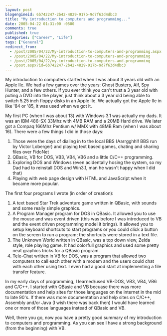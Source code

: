 ```yaml
---
layout: post
blogengineid: 6b742247-2b42-4829-917b-9d7f63d4dbc3
title: "My introduction to computers and programming..."
date: 2005-04-22 01:31:00 -0500
comments: true
published: true
categories: ["Career", "Life"]
tags: ["General"]
redirect_from: 
  - /post/2005/04/22/My-introduction-to-computers-and-programming.aspx
  - /post/2005/04/22/My-introduction-to-computers-and-programming
  - /post/2005/04/22/my-introduction-to-computers-and-programming
  - /post.aspx?id=6b742247-2b42-4829-917b-9d7f63d4dbc3
---
```


My introduction to computers started when I was about 3 years old with an Apple IIe. We had a few games over the years: Ghost Busters, Alf, Spy Hunter, and a few others. If you ever think you can't trust a 3 year old with puting a DVD into the player, just think about a 3 year old being able to switch 5.25 inch floppy disks in an Apple IIe. We actually got the Apple IIe in like '84 or '85, it was used when we got it.

My first PC (when I was about 13) with Windows 3.1 was actually my dads. It was an IBM 486-SX 33Mhz with 4MB RAM and a 20MB Hard drive. We later got a Compaq 166Mhz Pentium w/ MMX with 48MB Ram (when I was about 16). There were a few things I did in those days:

<ol>
<li>Those were the days of dialing in to the local BBS (Aarrgghh!! BBS run by Victor Loberger) and playing text based games, chating and sharing files over FidoNet</li>
<li>QBasic, VB for DOS, VB3, VB4, VB6 and a little C/C++ programming.</li>
<li>Exploring DOS and Windows (even acidentally hosing the system, so my Dad had to reinstall DOS and Win3.1, man he wasn't happy when I did that)</li>
<li>Playing with web page design with HTML and JavaScript when it became more popular.</li>
</ol>

The first four programs I wrote (in order of creation):

<ol>
<li>A text based Star Trek adventure game written in QBasic, with sounds and some really simple graphics.</li>
<li>A Program Manager program for DOS in QBasic. It allowed you to use the mouse and was event driven (this was before I was introduced to VB and the event driven programming model it brings). It allowed you to setup keyboard shortcuts to start programs or you could click a button on the screen to run a program; the shortcuts were stored in a text file.</li>
<li>The Unknown World written in QBasic, was a top down view, Zelda style, role playing game. It had colorfull graphics and used some pretty neat graphics tricks for a QBasic program.</li>
<li>Tele-Chat written in VB for DOS, was a program that allowed two computers to call each other with a modem and the users could chat with each other using text. I even had a good start at implementing a file transfer feature.</li>
</ol>

In my early days of programming, I learned/used VB-DOS, VB3, VB4, VB6 and C/C++. I started with QBasic and VB becuase there was more documentation and help sites for those languages on the internet in the mid to late 90's. If there was more documentation and help sites on C/C++, Assembly and/or Java (I wish there was back then) I would have learned one or more of those languages instead of QBasic and VB.

Well, there you go, now you have a pretty good summary of my introduction to computers and programming. As you can see I have a strong background (from the beginning) with VB.

